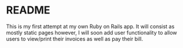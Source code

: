 # README

This is my first attempt at my own Ruby on Rails app.  It will consist as mostly static pages however, 
I will soon add user functionality to allow users to view/print their invoices as well as pay their bill.